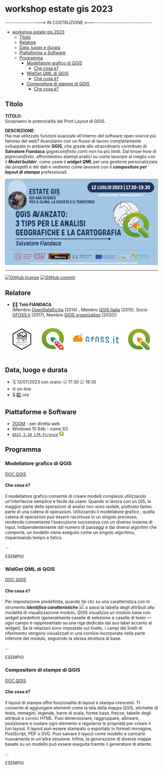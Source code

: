 # workshop estate gis 2023

------------------> IN COSTRUZIONE <--------------------------------

<!-- TOC -->

- [workshop estate gis 2023](#workshop-estate-gis-2023)
  - [Titolo](#titolo)
  - [Relatore](#relatore)
  - [Data, luogo e durata](#data-luogo-e-durata)
  - [Piattaforme e Software](#piattaforme-e-software)
  - [Programma](#programma)
    - [Modellatore grafico di QGIS](#modellatore-grafico-di-qgis)
      - [Che cosa è?](#che-cosa-è)
    - [WidGet QML di QGIS](#widget-qml-di-qgis)
      - [Che cosa è?](#che-cosa-è-1)
    - [Compositore di stampe di QGIS](#compositore-di-stampe-di-qgis)
      - [Che cosa è?](#che-cosa-è-2)

<!-- /TOC -->

## Titolo

**TITOLO**: <br> Scopriamo le potenzialità del Print Layout di QGIS.

**DESCRIZIONE**: <br> Hai mai utilizzato funzioni avanzate all’interno del software open source più famoso del web? Avanziamo con un flusso di lavoro completamente sviluppato in ambiente **QGIS**, che grazie allo straordinario contributo di **Salvatore Fiandaca** (_pigrecoinfinito.com_) non ha più limiti. Dal know-how di _pigrecoinfinito_, affronteremo esempi pratici su come lavorare al meglio con il _**Model builder**_, come usare il _**widget QML**_ per una gestione personalizzata dei progetti e dei dati e vedremo come lavorare con il _**compositore per layout di stampa**_ professionali.

<p align="center"><a href="https://mastergiscience.it/9821-2/" target="_blank"><img src="./imgs/12luglio_fiandaca/vb_fiandaca.jpg" width="700" title="EstateGIS 2023"></a></p>

---

[![GitHub license](https://img.shields.io/badge/License-Creative%20Commons%20Attribution%204.0%20International-blue)](https://github.com/pigreco/seminario-estate-gis-2020/blob/master/license)
[![GitHub commit](https://img.shields.io/github/last-commit/pcm-dpc/COVID-19)](https://github.com/pigreco/seminario-estate-gis-2020/commits/master)

## Relatore

- 👨‍🦲 **Totò FIANDACA** <br>(Membro [OpenDataSicilia](http://opendatasicilia.it/) (2014) , Membro [QGIS Italia](http://qgis.it/) (2015), Socio [GFOSS.it](https://gfoss.it/) (2017), Membro [QGIS organization](https://github.com/qgis) (2020))

![](imgs/loghi.png)
## Data, luogo e durata

- 🗓 12/07/2023 con orario 🕟 17:30 🕢 19:30 
- 🌐 on-line
- ⏳ 2️⃣ ore

## Piattaforme e Software

- [ZOOM](https://zoom.us/) - per diretta web
- Windows 10 64b - come SO
- [`QGIS 3.28 LTR Firenze`](https://qgis.org/it/site/) <img src = "./imgs/qgis-icon32.png" width =15> 

## Programma

### Modellatore grafico di QGIS

[DOC QGIS](https://docs.qgis.org/3.28/en/docs/user_manual/processing/modeler.html?highlight=modeler%20builder)
#### Che cosa è?

Il modellatore grafico consente di creare modelli complessi utilizzando un'interfaccia semplice e facile da usare. Quando si lavora con un GIS, la maggior parte delle operazioni di analisi non sono isolate, piuttosto fanno parte di una catena di operazioni. Utilizzando il modellatore grafico , quella catena di operazioni può essere racchiusa in un singolo processo, rendendo conveniente l'esecuzione successiva con un diverso insieme di input. Indipendentemente dal numero di passaggi e dai diversi algoritmi che comporta, un modello viene eseguito come un singolo algoritmo, risparmiando tempo e fatica.

...

ESEMPIO

### WidGet QML di QGIS

[DOC QGIS](https://docs.qgis.org/3.28/en/docs/user_manual/working_with_vector/vector_properties.html?highlight=widget%20qml#id122)
#### Che cosa è?

Per impostazione predefinita, quando fai clic su una caratteristica con lo strumento _**Identifica caratteristiche**_ ![](https://docs.qgis.org/3.28/en/_images/mActionIdentify.png) o passi la tabella degli attributi alla modalità di visualizzazione modulo, QGIS visualizza un modulo base con widget predefiniti (generalmente caselle di selezione e caselle di testo — ogni campo è rappresentato su una riga dedicata dal suo label accanto al widget). Se le relazioni sono impostate sul livello, i campi dei livelli di riferimento vengono visualizzati in una cornice incorporata nella parte inferiore del modulo, seguendo la stessa struttura di base.

...

ESEMPIO

### Compositore di stampe di QGIS

[DOC QGIS](https://docs.qgis.org/3.28/en/docs/user_manual/print_composer/overview_composer.html)

#### Che cosa è?

Il layout di stampa offre funzionalità di layout e stampa crescenti. Ti consente di aggiungere elementi come la tela della mappa QGIS, etichette di testo, immagini, legende, barre di scala, forme base, frecce, tabelle degli attributi e cornici HTML. Puoi dimensionare, raggruppare, allineare, posizionare e ruotare ogni elemento e regolarne le proprietà per creare il tuo layout. Il layout può essere stampato o esportato in formati immagine, PostScript, PDF o SVG. Puoi salvare il layout come modello e caricarlo nuovamente in un'altra sessione. Infine, la generazione di diverse mappe basate su un modello può essere eseguita tramite il generatore di atlante.

...

ESEMPIO
